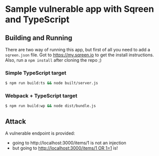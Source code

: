 # Sample vulnerable app with Sqreen and TypeScript

## Building and Running

There are two way of running this app, but first of all you need to add a 
`sqreen.json` file. Got to https://my.sqreen.io to get the install instructions.
Also, run a `npm install` after cloning the repo ;)

### Simple TypeScript target
```bash
$ npm run build:ts && node built/server.js
```

### Webpack +  TypeScript target
```bash
$ npm run build:wp && node dist/bundle.js
```

## Attack
A vulnerable endpoint is provided:

* going to http://localhost:3000/items/1 is not an injection
* but going to [http://localhost:3000/items/1 OR 1=1](http://localhost:3000/items/1%20OR%201=1) is!

